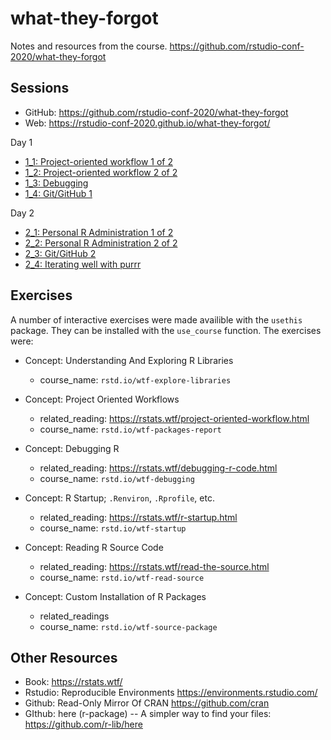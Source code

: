 # what-they-forgot

Notes and resources from the course. <https://github.com/rstudio-conf-2020/what-they-forgot>

## Sessions

- GitHub: <https://github.com/rstudio-conf-2020/what-they-forgot>
- Web: <https://rstudio-conf-2020.github.io/what-they-forgot/>

Day 1

- [1_1: Project-oriented workflow 1 of 2](https://github.com/rstudio-conf-2020/what-they-forgot/blob/master/day1_1.md)
- [1_2: Project-oriented workflow 2 of 2](https://github.com/rstudio-conf-2020/what-they-forgot/blob/master/day1_2.md)
- [1_3: Debugging](https://github.com/rstudio-conf-2020/what-they-forgot/blob/master/day1_3.md)
- [1_4: Git/GitHub 1](https://github.com/rstudio-conf-2020/what-they-forgot/blob/master/day1_4.md)

Day 2

- [2_1: Personal R Administration 1 of 2](https://github.com/rstudio-conf-2020/what-they-forgot/blob/master/day2_1.md)
- [2_2: Personal R Administration 2 of 2](https://github.com/rstudio-conf-2020/what-they-forgot/blob/master/day2_2.md)
- [2_3: Git/GitHub 2](https://github.com/rstudio-conf-2020/what-they-forgot/blob/master/day2_3.md)
- [2_4: Iterating well with purrr](https://github.com/rstudio-conf-2020/what-they-forgot/blob/master/day2_4.md)

## Exercises

A number of interactive exercises were made availible with the `usethis` package.  They can be installed with the `use_course` function. The exercises were:

- Concept: Understanding And Exploring R Libraries 
  - course_name: `rstd.io/wtf-explore-libraries`
  
- Concept: Project Oriented Workflows
  - related_reading: <https://rstats.wtf/project-oriented-workflow.html>
  - course_name: `rstd.io/wtf-packages-report`
  
- Concept: Debugging R
  - related_reading: <https://rstats.wtf/debugging-r-code.html>
  - course_name: `rstd.io/wtf-debugging`
  
- Concept: R Startup; `.Renviron`, `.Rprofile`, etc.
  - related_reading: <https://rstats.wtf/r-startup.html>
  - course_name: `rstd.io/wtf-startup`
  
- Concept: Reading R Source Code
  - related_reading: <https://rstats.wtf/read-the-source.html>
  - course_name: `rstd.io/wtf-read-source`
  
- Concept: Custom Installation of R Packages
  - related_readings
  - course_name: `rstd.io/wtf-source-package`

## Other Resources

- Book: <https://rstats.wtf/>
- Rstudio: Reproducible Environments <https://environments.rstudio.com/>
- Github: Read-Only Mirror Of CRAN <https://github.com/cran>
- GIthub: here (r-package) -- A simpler way to find your files: <https://github.com/r-lib/here>

